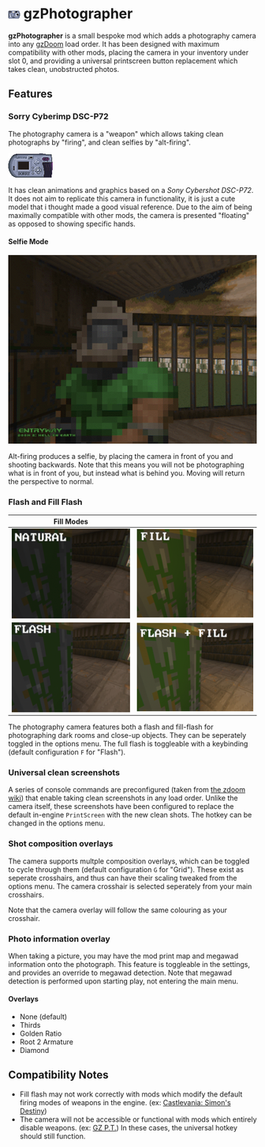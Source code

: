 # ![Icon](/graphics/I_PHCM.png) gzPhotographer 

**gzPhotographer** is a small bespoke mod which adds a photography camera into any [gzDoom](https://zdoom.org/downloads) load order. It has been designed with maximum compatibility with other mods, placing the camera in your inventory under slot 0, and providing a universal printscreen button replacement which takes clean, unobstructed photos.

## Features

### Sorry Cyberimp DSC-P72
The photography camera is a "weapon" which allows taking clean photographs by "firing", and clean selfies by "alt-firing".

![Sony Cybershot DSC-P72, renamed to a Sorry Cyberimp](/sprites/PHCMA0.png)

It has clean animations and graphics based on a *Sony Cybershot DSC-P72*. It does not aim to replicate this camera in functionality, it is just a cute model that i thought made a good visual reference. Due to the aim of being maximally compatible with other mods, the camera is presented "floating" as opposed to showing specific hands.

#### Selfie Mode
![A selfie taken in the opening of Doom 2](/screenshots/selfie.png)

Alt-firing produces a selfie, by placing the camera in front of you and shooting backwards. Note that this means you will not be photographing what is in front of you, but instead what is behind you. Moving will return the perspective to normal.

### Flash and Fill Flash

| Fill Modes | |
| --- | --- |
| ![Natural lighting](/screenshots/natural.png) | ![Fill-flash lighting](/screenshots/fill.png)            |
| ![Flash lighting](/screenshots/flash.png)     | ![Full flash with lighting](/screenshots/flash_fill.png) |

The photography camera features both a flash and fill-flash for photographing dark rooms and close-up objects. They can be seperately toggled in the options menu. The full flash is toggleable with a keybinding (default configuration `F` for "Flash").

### Universal clean screenshots
A series of console commands are preconfigured (taken from [the zdoom wiki](https://zdoom.org/wiki/Screenshot#Creating_clean_screenshots)) that enable taking clean screenshots in any load order. Unlike the camera itself, these screenshots have been configured to replace the default in-engine `PrintScreen` with the new clean shots. The hotkey can be changed in the options menu.

### Shot composition overlays
The camera supports multple composition overlays, which can be toggled to cycle through them (default configuration `G` for "Grid"). These exist as seperate crosshairs, and thus can have their scaling tweaked from the options menu. The camera crosshair is selected seperately from your main crosshairs.

Note that the camera overlay will follow the same colouring as your crosshair.

### Photo information overlay
When taking a picture, you may have the mod print map and megawad information onto the photograph. This feature is toggleable in the settings, and provides an override to megawad detection. Note that megawad detection is performed upon starting play, not entering the main menu.

#### Overlays
- None (default)
- Thirds
- Golden Ratio
- Root 2 Armature
- Diamond

## Compatibility Notes
- Fill flash may not work correctly with mods which modify the default firing modes of weapons in the engine. (ex: [Castlevania: Simon's Destiny](https://batandy.itch.io/simonsdestiny))
- The camera will not be accessible or functional with mods which entirely disable weapons. (ex: [GZ P.T.](https://batandy.itch.io/gz-pt)) In these cases, the universal hotkey should still function.